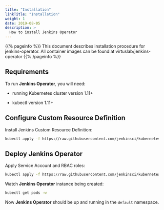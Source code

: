 ```yaml
---
title: "Installation"
linkTitle: "Installation"
weight: 1
date: 2019-08-05
description: >
  How to install Jenkins Operator
---
```


{{% pageinfo %}}
This document describes installation procedure for jenkins-operator. All container images can be found at virtuslab/jenkins-operator
{{% /pageinfo %}}

## Requirements
 
To run **Jenkins Operator**, you will need:

- running Kubernetes cluster version 1.11+

- kubectl version 1.11+

## Configure Custom Resource Definition 

Install Jenkins Custom Resource Definition:

```bash
kubectl apply -f https://raw.githubusercontent.com/jenkinsci/kubernetes-operator/master/deploy/crds/jenkins_v1alpha2_jenkins_crd.yaml
```

## Deploy Jenkins Operator

Apply Service Account and RBAC roles:

```bash
kubectl apply -f https://raw.githubusercontent.com/jenkinsci/kubernetes-operator/master/deploy/all-in-one-v1alpha2.yaml
```

Watch **Jenkins Operator** instance being created:

```bash
kubectl get pods -w
```

Now **Jenkins Operator** should be up and running in the `default` namespace.
